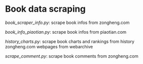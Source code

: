 # Book data scraping

_book_scraper_info.py_: scrape book infos from zongheng.com

_book_info_piaotian.py_: scrape book infos from piaotian.com

_history_charts.py_: scrape book charts and rankings from history zongheng.com webpages from webarchive

_scrape_comment.py_: scrape book comments from zongheng.com
